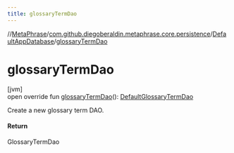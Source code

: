 ```yaml
---
title: glossaryTermDao
---
```

//[MetaPhrase](../../../index.html)/[com.github.diegoberaldin.metaphrase.core.persistence](../index.html)/[DefaultAppDatabase](index.html)/[glossaryTermDao](glossary-term-dao.html)



# glossaryTermDao



[jvm]\
open override fun [glossaryTermDao](glossary-term-dao.html)(): [DefaultGlossaryTermDao](../../com.github.diegoberaldin.metaphrase.domain.glossary.persistence.dao/-default-glossary-term-dao/index.html)



Create a new glossary term DAO.



#### Return



GlossaryTermDao




